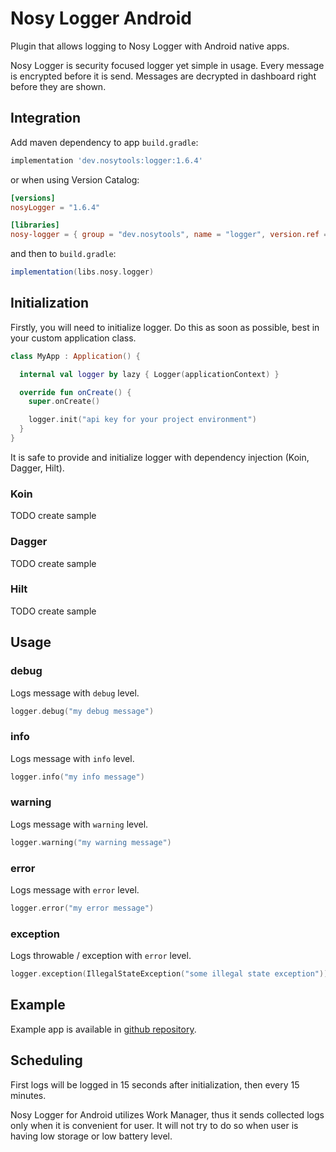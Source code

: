 # Nosy Logger Android

Plugin that allows logging to Nosy Logger with Android native apps.

Nosy Logger is security focused logger yet simple in usage. Every message is encrypted before it is send. Messages are decrypted in dashboard right before they are shown.

## Integration

Add maven dependency to app `build.gradle`:

```gradle
implementation 'dev.nosytools:logger:1.6.4'
```

or when using Version Catalog:

```toml
[versions]
nosyLogger = "1.6.4"

[libraries]
nosy-logger = { group = "dev.nosytools", name = "logger", version.ref = "nosyLogger" }
```

and then to `build.gradle`:

```gradle
implementation(libs.nosy.logger)
```

## Initialization

Firstly, you will need to initialize logger. Do this as soon as possible, best in your custom application class.

```kotlin
class MyApp : Application() {

  internal val logger by lazy { Logger(applicationContext) }

  override fun onCreate() {
    super.onCreate()

    logger.init("api key for your project environment")
  }
}
```

It is safe to provide and initialize logger with dependency injection (Koin, Dagger, Hilt).

### Koin

TODO create sample

### Dagger

TODO create sample

### Hilt

TODO create sample

## Usage

### debug

Logs message with `debug` level.

```kotlin
logger.debug("my debug message")
```

### info

Logs message with `info` level.

```kotlin
logger.info("my info message")
```

### warning

Logs message with `warning` level.

```kotlin
logger.warning("my warning message")
```

### error

Logs message with `error` level.

```kotlin
logger.error("my error message")
```

### exception

Logs throwable / exception with `error` level.

```kotlin
logger.exception(IllegalStateException("some illegal state exception"))
```

## Example

Example app is available in [github repository](https://github.com/kkosobudzki/nosy-logger-android-example).

## Scheduling

First logs will be logged in 15 seconds after initialization, then every 15 minutes.

Nosy Logger for Android utilizes Work Manager, thus it sends collected logs only when it is convenient for user. It will not try to do so when user is having low storage or low battery level.
